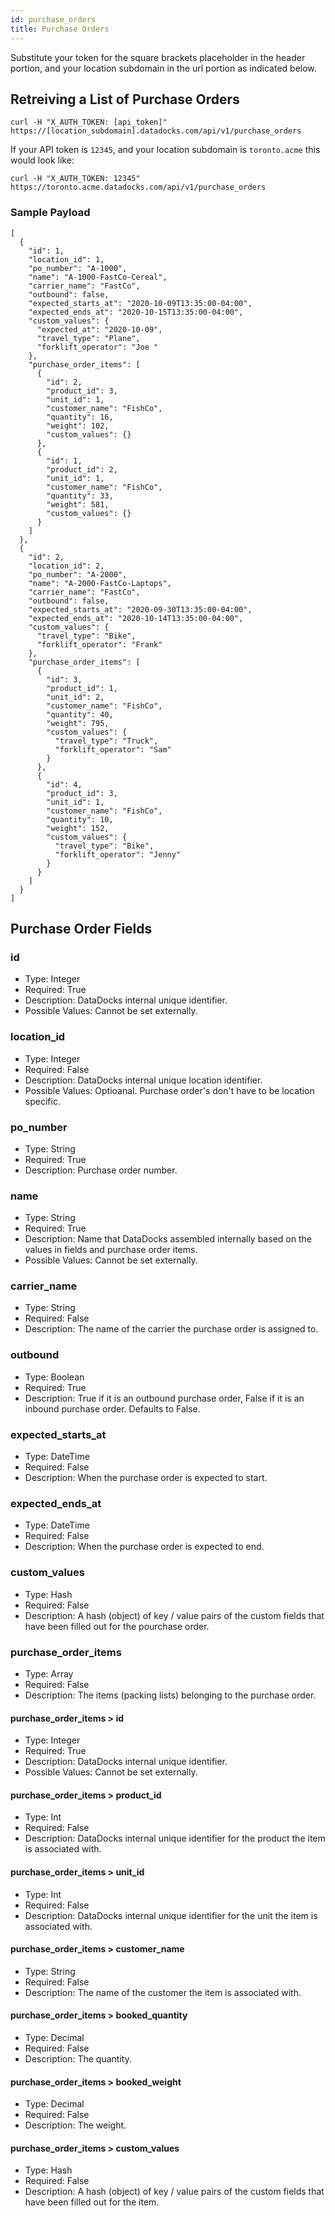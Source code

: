 ```yaml
---
id: purchase_orders
title: Purchase Orders
---
```


Substitute your token for the square brackets placeholder in the header portion, and your location subdomain in the url portion as indicated below.

## Retreiving a List of Purchase Orders

```
curl -H "X_AUTH_TOKEN: [api_token]" https://[location_subdomain].datadocks.com/api/v1/purchase_orders
```

If your API token is `12345`, and your location subdomain is `toronto.acme` this would look like:

```
curl -H "X_AUTH_TOKEN: 12345" https://toronto.acme.datadocks.com/api/v1/purchase_orders
```


### Sample Payload

```
[
  {
    "id": 1,
    "location_id": 1,
    "po_number": "A-1000",
    "name": "A-1000-FastCo-Cereal",
    "carrier_name": "FastCo",
    "outbound": false,
    "expected_starts_at": "2020-10-09T13:35:00-04:00",
    "expected_ends_at": "2020-10-15T13:35:00-04:00",
    "custom_values": {
      "expected_at": "2020-10-09",
      "travel_type": "Plane",
      "forklift_operator": "Joe "
    },
    "purchase_order_items": [
      {
        "id": 2,
        "product_id": 3,
        "unit_id": 1,
        "customer_name": "FishCo",
        "quantity": 16,
        "weight": 102,
        "custom_values": {}
      },
      {
        "id": 1,
        "product_id": 2,
        "unit_id": 1,
        "customer_name": "FishCo",
        "quantity": 33,
        "weight": 581,
        "custom_values": {}
      }
    ]
  },
  {
    "id": 2,
    "location_id": 2,
    "po_number": "A-2000",
    "name": "A-2000-FastCo-Laptops",
    "carrier_name": "FastCo",
    "outbound": false,
    "expected_starts_at": "2020-09-30T13:35:00-04:00",
    "expected_ends_at": "2020-10-14T13:35:00-04:00",
    "custom_values": {
      "travel_type": "Bike",
      "forklift_operator": "Frank"
    },
    "purchase_order_items": [
      {
        "id": 3,
        "product_id": 1,
        "unit_id": 2,
        "customer_name": "FishCo",
        "quantity": 40,
        "weight": 795,
        "custom_values": {
          "travel_type": "Truck",
          "forklift_operator": "Sam"
        }
      },
      {
        "id": 4,
        "product_id": 3,
        "unit_id": 1,
        "customer_name": "FishCo",
        "quantity": 10,
        "weight": 152,
        "custom_values": {
          "travel_type": "Bike",
          "forklift_operator": "Jenny"
        }
      }
    ]
  }
]
```

## Purchase Order Fields

### id

* Type: Integer
* Required: True
* Description: DataDocks internal unique identifier.
* Possible Values: Cannot be set externally.

### location_id

* Type: Integer
* Required: False
* Description: DataDocks internal unique location identifier.
* Possible Values: Optioanal. Purchase order's don't have to be location specific.


### po_number

* Type: String
* Required: True
* Description: Purchase order number.

### name

* Type: String
* Required: True
* Description: Name that DataDocks assembled internally based on the values in fields and purchase order items.
* Possible Values: Cannot be set externally.

### carrier_name

* Type: String
* Required: False
* Description: The name of the carrier the purchase order is assigned to.

### outbound

* Type: Boolean
* Required: True
* Description: True if it is an outbound purchase order, False if it is an inbound purchase order. Defaults to False.

### expected_starts_at

* Type: DateTime
* Required: False
* Description: When the purchase order is expected to start.

### expected_ends_at

* Type: DateTime
* Required: False
* Description: When the purchase order is expected to end.

### custom_values

* Type: Hash
* Required: False
* Description: A hash (object) of key / value pairs of the custom fields that have been filled out for the pourchase order.

### purchase_order_items

* Type: Array
* Required: False
* Description: The items (packing lists) belonging to the purchase order.

#### purchase_order_items > id

* Type: Integer
* Required: True
* Description: DataDocks internal unique identifier.
* Possible Values: Cannot be set externally.

#### purchase_order_items > product_id

* Type: Int
* Required: False
* Description: DataDocks internal unique identifier for the product the item is associated with.

#### purchase_order_items > unit_id

* Type: Int
* Required: False
* Description: DataDocks internal unique identifier for the unit the item is associated with.

#### purchase_order_items > customer_name

* Type: String
* Required: False
* Description: The name of the customer the item is associated with. 

#### purchase_order_items > booked_quantity

* Type: Decimal
* Required: False
* Description: The quantity.

#### purchase_order_items > booked_weight

* Type: Decimal
* Required: False
* Description: The weight.

#### purchase_order_items > custom_values

* Type: Hash
* Required: False
* Description: A hash (object) of key / value pairs of the custom fields that have been filled out for the item.

